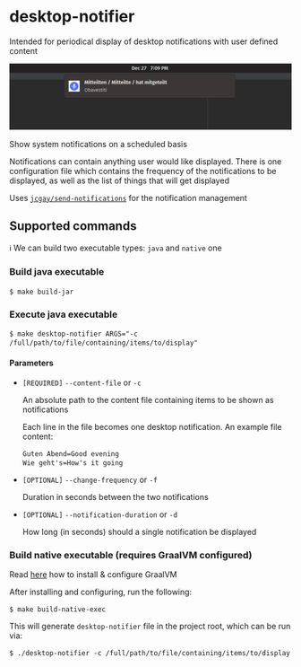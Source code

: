 # desktop-notifier

Intended for periodical display of desktop notifications with user defined content

![Screenshot](screenshot.png)

Show system notifications on a scheduled basis

Notifications can contain anything user would like displayed. There is one configuration file which contains the
frequency of the notifications to be displayed, as well as the list of things that will get displayed

Uses [`jcgay/send-notifications`](https://github.com/jcgay/send-notification/wiki) for the notification management

## Supported commands

:information_source: We can build two executable types: `java` and `native` one

### Build java executable

```shell
$ make build-jar
```

### Execute java executable

```shell
$ make desktop-notifier ARGS="-c /full/path/to/file/containing/items/to/display"
```

#### Parameters

* `[REQUIRED]` `--content-file` or `-c`

  An absolute path to the content file containing items to be shown as notifications
  
  Each line in the file becomes one desktop notification. An example file content:

  ```
  Guten Abend=Good evening
  Wie geht's=How's it going
  ```

* `[OPTIONAL]` `--change-frequency` or `-f`

  Duration in seconds between the two notifications

* `[OPTIONAL]` `--notification-duration` or `-d`

  How long (in seconds) should a single notification be displayed

### Build native executable (requires GraalVM configured)

Read [here](https://quarkus.io/guides/building-native-image#configuring-graalvm) how to install & configure GraalVM

After installing and configuring, run the following:

```shell
$ make build-native-exec
```

This will generate `desktop-notifier` file in the project root, which can be run via:

```shell
$ ./desktop-notifier -c /full/path/to/file/containing/items/to/display
```